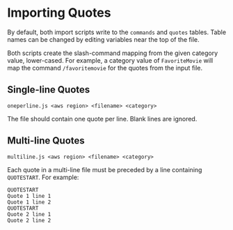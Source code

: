 # Importing Quotes

By default, both import scripts write to the `commands` and `quotes` tables. Table names can be changed by editing variables near the top of the file.

Both scripts create the slash-command mapping from the given category value, lower-cased. For example, a category value of `FavoriteMovie` will map the command `/favoritemovie` for the quotes from the input file.

## Single-line Quotes

```
oneperline.js <aws region> <filename> <category>
```
The file should contain one quote per line. Blank lines are ignored.

## Multi-line Quotes

```
multiline.js <aws region> <filename> <category>
```

Each quote in a multi-line file must be preceded by a line containing `QUOTESTART`. For example:

```
QUOTESTART
Quote 1 line 1
Quote 1 line 2
QUOTESTART
Quote 2 line 1
Quote 2 line 2
```
